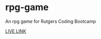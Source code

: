 # rpg-game
An rpg game for Rutgers Coding Bootcamp

[LIVE LINK](https://chinjon.github.io/rpg-game)
